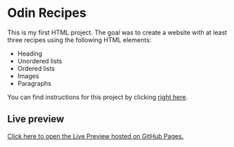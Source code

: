 # Odin Recipes

This is my first HTML project. The goal was to create a website with at least three recipes using the following HTML elements:
- Heading
- Unordered lists
- Ordered lists
- Images
- Paragraphs

You can find instructions for this project by clicking [right here](https://www.theodinproject.com/lessons/foundations-recipes).

## Live preview

[Click here to open the Live Preview hosted on GitHub Pages.](https://enzopita.github.io/odin-recipes)